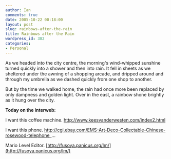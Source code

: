 ```yaml
---
author: Ian
comments: true
date: 2005-10-22 00:18:00
layout: post
slug: rainbows-after-the-rain
title: Rainbows after the Rain
wordpress_id: 382
categories:
- Personal
---
```


As we headed into the city centre, the morning's wind-whipped sunshine turned quickly into a shower and then into rain.  It fell in sheets as we sheltered under the awning of a shopping arcade, and dripped around and through my umbrella as we dashed quickly from one shop to another.  

But by the time we walked home, the rain had once more been replaced by only dampness and golden light.  Over in the east, a rainbow shone brightly as it hung over the city.  

<b>Today on the interweb:</b>  

I want this coffee machine.  http://www.keesvanderwesten.com/index2.html  

I want this phone.  http://cgi.ebay.com/EMS-Art-Deco-Collectable-Chinese-rosewood-telephone_...  

Mario Level Editor.  [http://fusoya.panicus.org/lm/](http://fusoya.panicus.org/lm/)
